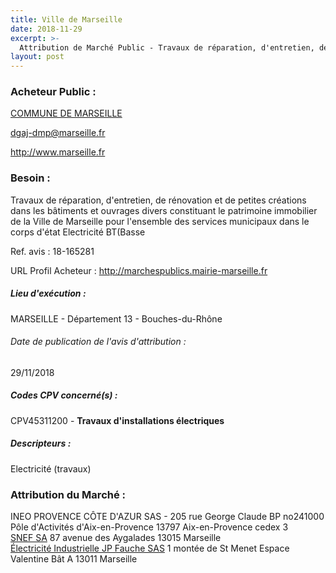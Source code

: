 ```yaml
---
title: Ville de Marseille
date: 2018-11-29
excerpt: >-
  Attribution de Marché Public - Travaux de réparation, d'entretien, de rénovation ELECTRICITE BT HTA - 8 lots
layout: post
---
```


### Acheteur Public : 
<a href="/acheteur-134/siren-211300553"> COMMUNE DE MARSEILLE</a><br/>



dgaj-dmp@marseille.fr


http://www.marseille.fr
### Besoin :

Travaux de réparation, d'entretien, de rénovation et de petites créations dans les bâtiments et ouvrages divers constituant le patrimoine immobilier de la Ville de Marseille pour l'ensemble des services municipaux dans le corps d'état Electricité BT(Basse

Ref. avis : 18-165281

URL Profil Acheteur : http://marchespublics.mairie-marseille.fr

##### Lieu d'exécution :

MARSEILLE - Département 13 - Bouches-du-Rhône

###### Date de publication de l'avis d'attribution : 
29/11/2018

##### Codes CPV concerné(s) :
CPV45311200 - **Travaux d'installations électriques** <br/>

##### Descripteurs :
Electricité (travaux) <br/>

### Attribution du Marché :
INEO PROVENCE CÔTE D'AZUR SAS - 205 rue George Claude BP no241000 Pôle d'Activités d'Aix-en-Provence 13797 Aix-en-Provence cedex 3 <br/>
<a href="/entreprise-543/siren-056800659"> SNEF SA</a>    87 avenue des Aygalades 13015 Marseille <br/>
<a href="/entreprise-544/siren-308250570"> Électricité Industrielle JP Fauche SAS</a>    1 montée de St Menet Espace Valentine Bât A 13011 Marseille <br/>
